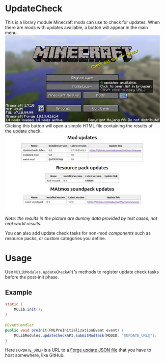 # UpdateCheck

This is a library module Minecraft mods can use to check for updates. When there are mods with updates available, a button will appear in the main menu.
![](img/menu_gui.png)
Clicking this button will open a simple HTML file containing the results of the update check.
![](img/updates_html.png)

*Note: the results in the picture are dummy data provided by test cases, not real world results.*

You can also add update check tasks for non-mod *components* such as resource packs, or custom categories you define.

# Usage

Use `MCLibModules.updateCheckAPI`'s methods to register update check tasks before the post-init phase.

## Example
```java
static {
	MCLib.init();
}

@EventHandler
public void preInit(FMLPreInitializationEvent event) {
	MCLibModules.updateCheckAPI.submitModTask(MODID, "@UPDATE_URL@");
}
```

Here `@UPDATE_URL@` is a URL to a [Forge update JSON file](https://mcforge.readthedocs.io/en/latest/gettingstarted/autoupdate/) that you have to host somewhere, like GitHub.